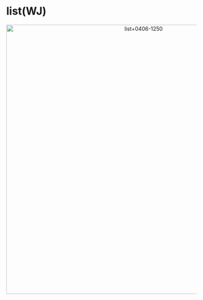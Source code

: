 # list(WJ)

<p align="center"><img width="711" alt="list+0406-1250" src="https://user-images.githubusercontent.com/43804152/78521470-e414eb80-7804-11ea-939b-fe5942ab09b5.png"></p>
